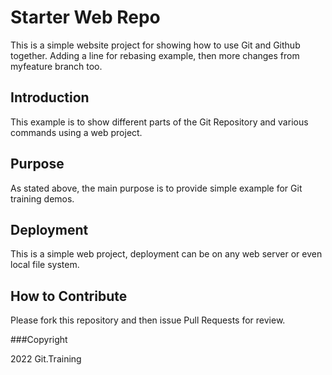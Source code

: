 # Starter Web Repo

This is a simple website project for 
showing how to use Git and Github together.
Adding a line for rebasing example, then more changes from myfeature branch too.

## Introduction

This example is to show different parts of the 
Git Repository and various commands using a web project.

## Purpose

As stated above, the main purpose is to provide
simple example for Git training demos.

## Deployment

This is a simple web project, deployment can be on any
web server or even local file system.

## How to Contribute

Please fork this repository and then issue Pull Requests for review.

###Copyright

2022 Git.Training